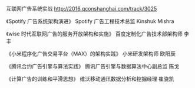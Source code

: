 互联网广告系统实战 http://2016.qconshanghai.com/track/3025

《Spotify 广告系统架构演进》
Spotify 广告工程技术总监 Kinshuk Mishra

《wise 时代互联网广告的服务开放架构和实施》
百度定制化广告技术部架构师 李丰

《小米程序化广告交易平台（MAX）的架构实践》
小米研发架构师 欧阳辰

《腾讯合约广告引擎与算法实践》
腾讯广告引擎与数据算法中心副总监 陈戈


《计算广告的训练和平滑思想》
维沃移动通讯数据分析和挖掘经理 崔骁凯
